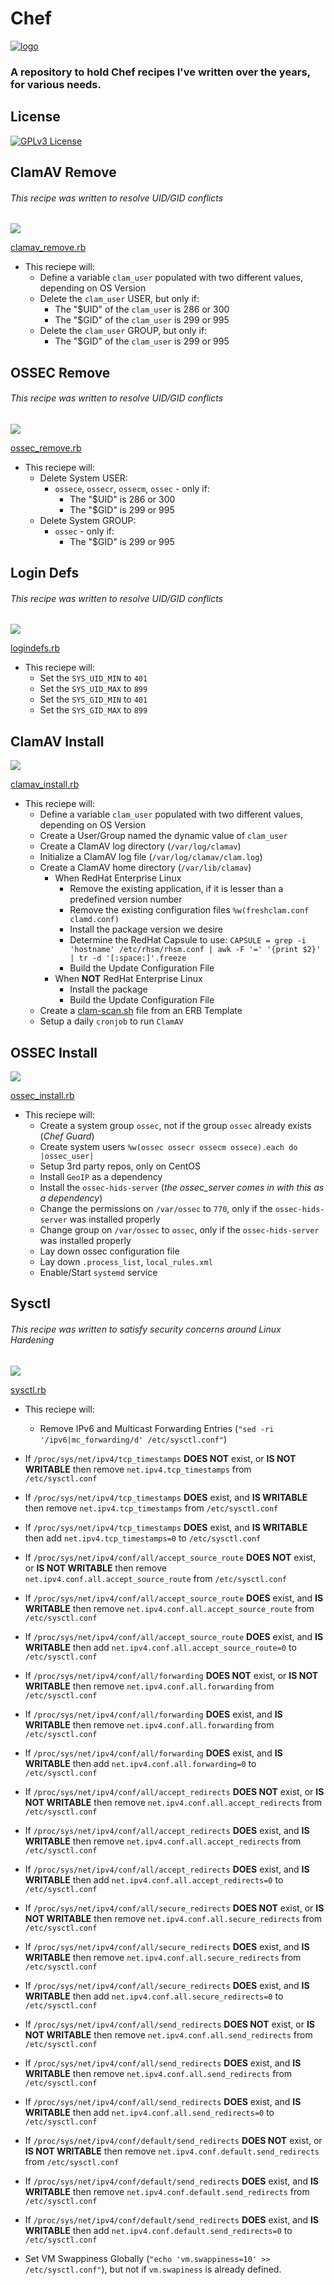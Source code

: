 # Chef

[![logo](https://github.com/chef/chef/blob/main/omnibus/resources/chef/pkg/background.png)](https://chef.io/)  

### A repository to hold Chef recipes I've written over the years, for various needs.

## License

[![GPLv3 License](https://img.shields.io/badge/License-GPL%20v3-yellow.svg)](https://opensource.org/licenses/)

## ClamAV Remove
###### This recipe was written to resolve UID/GID conflicts

[![ ](https://img.shields.io/badge/Minimally%20Compatible-Chef%20v12-blue)](https://chef.io)

[clamav_remove.rb](clamav_remove.rb)

- This reciepe will:
  - Define a variable `clam_user` populated with two different values, depending on OS Version
  - Delete the `clam_user` USER, but only if:
    - The "$UID" of the `clam_user` is 286 or 300
    - The "$GID" of the `clam_user` is 299 or 995
  - Delete the `clam_user` GROUP, but only if:
    - The "$GID" of the `clam_user` is 299 or 995


## OSSEC Remove
###### This recipe was written to resolve UID/GID conflicts

[![ ](https://img.shields.io/badge/Minimally%20Compatible-Chef%20v12-blue)](https://chef.io)

[ossec_remove.rb](ossec_remove.rb)

- This reciepe will:
  - Delete System USER:
    - `ossece`, `ossecr`, `ossecm`, `ossec` - only if:
      - The "$UID" is 286 or 300
      - The "$GID" is 299 or 995
  - Delete System GROUP:
    - `ossec` - only if:
      - The "$GID" is 299 or 995


## Login Defs
###### This recipe was written to resolve UID/GID conflicts

[![ ](https://img.shields.io/badge/Minimally%20Compatible-Chef%20v12-blue)](https://chef.io)

[logindefs.rb](logindefs.rb)

- This reciepe will:
  - Set the `SYS_UID_MIN` to `401`
  - Set the `SYS_UID_MAX` to `899`
  - Set the `SYS_GID_MIN` to `401`
  - Set the `SYS_GID_MAX` to `899`


## ClamAV Install

[![ ](https://img.shields.io/badge/Minimally%20Compatible-Chef%20v12-blue)](https://chef.io)

[clamav_install.rb](clamav_install.rb)

- This reciepe will:
  - Define a variable `clam_user` populated with two different values, depending on OS Version
  - Create a User/Group named the dynamic value of `clam_user`
  - Create a ClamAV log directory (`/var/log/clamav`)
  - Initialize a ClamAV log file (`/var/log/clamav/clam.log`)
  - Create a ClamAV home directory (`/var/lib/clamav`)
    - When RedHat Enterprise Linux
      - Remove the existing application, if it is lesser than a predefined version number
      - Remove the existing configuration files `%w(freshclam.conf clamd.conf)`
      - Install the package version we desire
      - Determine the RedHat Capsule to use: `CAPSULE = grep -i 'hostname' /etc/rhsm/rhsm.conf | awk -F '=' '{print $2}' | tr -d '[:space:]'.freeze`
      - Build the Update Configuration File
    - When **NOT** RedHat Enterprise Linux
      - Install the package
      - Build the Update Configuration File
  - Create a [clam-scan.sh](https://github.com/thisguyshouldworkforus/bash/blob/master/clamav_scan.bash) file from an ERB Template
  - Setup a daily `cronjob` to run `ClamAV`


## OSSEC Install

[![ ](https://img.shields.io/badge/Minimally%20Compatible-Chef%20v12-blue)](https://chef.io)

[ossec_install.rb](ossec_install.rb)

- This reciepe will:
  - Create a system group `ossec`, not if the group `ossec` already exists (_Chef Guard_)
  - Create system users `%w(ossec ossecr ossecm ossece).each do |ossec_user|`
  - Setup 3rd party repos, only on CentOS
  - Install `GeoIP` as a dependency
  - Install the `ossec-hids-server` (_the ossec_server comes in with this as a dependency_)
  - Change the permissions on `/var/ossec` to `770`, only if the `ossec-hids-server` was installed properly
  - Change group on `/var/ossec` to `ossec`, only if the `ossec-hids-server` was installed properly
  - Lay down ossec configuration file
  - Lay down `.process_list`, `local_rules.xml`
  - Enable/Start `systemd` service


## Sysctl
###### This recipe was written to satisfy security concerns around Linux Hardening

[![ ](https://img.shields.io/badge/Minimally%20Compatible-Chef%20v12-blue)](https://chef.io)

[sysctl.rb](sysctl.rb)

- This reciepe will:
  - Remove IPv6 and Multicast Forwarding Entries (`"sed -ri '/ipv6|mc_forwarding/d' /etc/sysctl.conf"`)
  
- If `/proc/sys/net/ipv4/tcp_timestamps` **DOES NOT** exist, or **IS NOT WRITABLE** then remove `net.ipv4.tcp_timestamps` from `/etc/sysctl.conf`
- If `/proc/sys/net/ipv4/tcp_timestamps` **DOES** exist, and **IS WRITABLE** then remove `net.ipv4.tcp_timestamps` from `/etc/sysctl.conf`
- If `/proc/sys/net/ipv4/tcp_timestamps` **DOES** exist, and **IS WRITABLE** then add `net.ipv4.tcp_timestamps=0` to `/etc/sysctl.conf`

- If `/proc/sys/net/ipv4/conf/all/accept_source_route` **DOES NOT** exist, or **IS NOT WRITABLE** then remove `net.ipv4.conf.all.accept_source_route` from `/etc/sysctl.conf`
- If `/proc/sys/net/ipv4/conf/all/accept_source_route` **DOES** exist, and **IS WRITABLE** then remove `net.ipv4.conf.all.accept_source_route` from `/etc/sysctl.conf`
- If `/proc/sys/net/ipv4/conf/all/accept_source_route` **DOES** exist, and **IS WRITABLE** then add `net.ipv4.conf.all.accept_source_route=0` to `/etc/sysctl.conf`

- If `/proc/sys/net/ipv4/conf/all/forwarding` **DOES NOT** exist, or **IS NOT WRITABLE** then remove `net.ipv4.conf.all.forwarding` from `/etc/sysctl.conf`
- If `/proc/sys/net/ipv4/conf/all/forwarding` **DOES** exist, and **IS WRITABLE** then remove `net.ipv4.conf.all.forwarding` from `/etc/sysctl.conf`
- If `/proc/sys/net/ipv4/conf/all/forwarding` **DOES** exist, and **IS WRITABLE** then add `net.ipv4.conf.all.forwarding=0` to `/etc/sysctl.conf`

- If `/proc/sys/net/ipv4/conf/all/accept_redirects` **DOES NOT** exist, or **IS NOT WRITABLE** then remove `net.ipv4.conf.all.accept_redirects` from `/etc/sysctl.conf`
- If `/proc/sys/net/ipv4/conf/all/accept_redirects` **DOES** exist, and **IS WRITABLE** then remove `net.ipv4.conf.all.accept_redirects` from `/etc/sysctl.conf`
- If `/proc/sys/net/ipv4/conf/all/accept_redirects` **DOES** exist, and **IS WRITABLE** then add `net.ipv4.conf.all.accept_redirects=0` to `/etc/sysctl.conf`

- If `/proc/sys/net/ipv4/conf/all/secure_redirects` **DOES NOT** exist, or **IS NOT WRITABLE** then remove `net.ipv4.conf.all.secure_redirects` from `/etc/sysctl.conf`
- If `/proc/sys/net/ipv4/conf/all/secure_redirects` **DOES** exist, and **IS WRITABLE** then remove `net.ipv4.conf.all.secure_redirects` from `/etc/sysctl.conf`
- If `/proc/sys/net/ipv4/conf/all/secure_redirects` **DOES** exist, and **IS WRITABLE** then add `net.ipv4.conf.all.secure_redirects=0` to `/etc/sysctl.conf`

- If `/proc/sys/net/ipv4/conf/all/send_redirects` **DOES NOT** exist, or **IS NOT WRITABLE** then remove `net.ipv4.conf.all.send_redirects` from `/etc/sysctl.conf`
- If `/proc/sys/net/ipv4/conf/all/send_redirects` **DOES** exist, and **IS WRITABLE** then remove `net.ipv4.conf.all.send_redirects` from `/etc/sysctl.conf`
- If `/proc/sys/net/ipv4/conf/all/send_redirects` **DOES** exist, and **IS WRITABLE** then add `net.ipv4.conf.all.send_redirects=0` to `/etc/sysctl.conf`

- If `/proc/sys/net/ipv4/conf/default/send_redirects` **DOES NOT** exist, or **IS NOT WRITABLE** then remove `net.ipv4.conf.default.send_redirects` from `/etc/sysctl.conf`
- If `/proc/sys/net/ipv4/conf/default/send_redirects` **DOES** exist, and **IS WRITABLE** then remove `net.ipv4.conf.default.send_redirects` from `/etc/sysctl.conf`
- If `/proc/sys/net/ipv4/conf/default/send_redirects` **DOES** exist, and **IS WRITABLE** then add `net.ipv4.conf.default.send_redirects=0` to `/etc/sysctl.conf`

- Set VM Swappiness Globally (`"echo 'vm.swappiness=10' >> /etc/sysctl.conf"`), but not if `vm.swapiness` is already defined.

